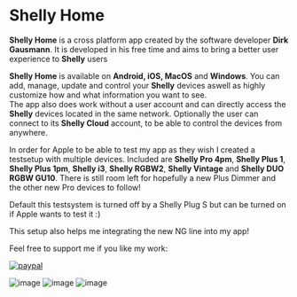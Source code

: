 # Shelly Home

<b>Shelly Home</b> is a cross platform app created by the software developer <b>Dirk Gausmann</b>. It is developed in his free time and aims to bring a better user experience to <b>Shelly</b> users

<b>Shelly Home</b> is available on <b>Android, iOS, MacOS</b> and <b>Windows</b>. You can add, manage, update and control your <b>Shelly</b> devices aswell as highly customize how and what information you want to see.<br/>The app also does work without a user account and can directly access the <b>Shelly</b> devices located in the same network. Optionally the user can connect to its <b>Shelly Cloud</b> account, to be able to control the devices from anywhere.

In order for Apple to be able to test my app as they wish I created a testsetup with multiple devices. Included are <b>Shelly Pro 4pm</b>, <b>Shelly Plus 1</b>, <b>Shelly Plus 1pm</b>, <b>Shelly i3</b>, <b>Shelly RGBW2</b>, <b>Shelly Vintage</b> and <b>Shelly DUO RGBW GU10</b>. There is still room left for hopefully a new Plus Dimmer and the other new Pro devices to follow!

Default this testsystem is turned off by a Shelly Plug S but can be turned on if Apple wants to test it :) 

This setup also helps me integrating the new NG line into my app! 


Feel free to support me if you like my work:

[![paypal](https://www.paypalobjects.com/en_US/i/btn/btn_donateCC_LG.gif)](https://www.paypal.com/cgi-bin/webscr?cmd=_s-xclick&hosted_button_id=W3BE6SJLD4W86&source=url)



![image](https://user-images.githubusercontent.com/15358538/139065403-4d003a7a-abb2-4916-b69c-6cdf1a22e936.png)
![image](https://user-images.githubusercontent.com/15358538/139065435-d115fec4-fd4e-4bca-b946-523fc84fe54f.png)
![image](https://user-images.githubusercontent.com/15358538/139065477-0b240b5a-3272-4872-9bb8-5603d97db40b.png)
